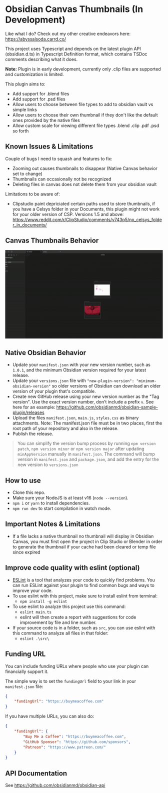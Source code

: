 # Obsidian Canvas Thumbnails (In Development)

Like what I do? Check out my other creative endeavors here: https://abyssalsoda.carrd.co/

This project uses Typescript and depends on the latest plugin API (obsidian.d.ts) in Typescript Definition format, which contains TSDoc comments describing what it does.

**Note:** Plugin is in early development, currently only .clip files are supported and customization is limited.

This plugin aims to:
- Add support for .blend files
- Add support for .psd files
- Allow users to choose between file types to add to obsidian vault vs simple links
- Allow users to choose their own thumbnail if they don't like the default ones provided by the native files
- Allow custom scale for viewing different file types .blend .clip .pdf .psd so forth

## Known Issues & Limitations

Couple of bugs I need to squash and features to fix:

- Zooming out causes thumbnails to disappear (Native Canvas behavior set to change)
- Thumbnails can occasionally not be recognized
- Deleting files in canvas does not delete them from your obsidian vault

Limitations to be aware of:

- Clipstudio paint depriciated certain paths used to store thumbnails, if you have a Celsys folder in your Documents, this plugin might not work for your older version of CSP. Versions 1.5 and above: https://www.reddit.com/r/ClipStudio/comments/v743p5/no_celsys_folder_in_documents/

## Canvas Thumbnails Behavior

![](https://github.com/AbyssalSoda/Canvas-File-Thumbnails/blob/6a1d3623356bdf432b798c1151a1e860d42c0782/2024-04-0500-13-59-ezgif.com-video-to-gif-converter.gif)

## Native Obsidian Behavior

- Update your `manifest.json` with your new version number, such as `1.0.1`, and the minimum Obsidian version required for your latest release.
- Update your `versions.json` file with `"new-plugin-version": "minimum-obsidian-version"` so older versions of Obsidian can download an older version of your plugin that's compatible.
- Create new GitHub release using your new version number as the "Tag version". Use the exact version number, don't include a prefix `v`. See here for an example: https://github.com/obsidianmd/obsidian-sample-plugin/releases
- Upload the files `manifest.json`, `main.js`, `styles.css` as binary attachments. Note: The manifest.json file must be in two places, first the root path of your repository and also in the release.
- Publish the release.

> You can simplify the version bump process by running `npm version patch`, `npm version minor` or `npm version major` after updating `minAppVersion` manually in `manifest.json`.
> The command will bump version in `manifest.json` and `package.json`, and add the entry for the new version to `versions.json`


## How to use

- Clone this repo.
- Make sure your NodeJS is at least v16 (`node --version`).
- `npm i` or `yarn` to install dependencies.
- `npm run dev` to start compilation in watch mode.

## Important Notes & Limitations

- If a file lacks a native thumbnail no thumbnail will display in Obsidian Canvas, you must first open the project in Clip Studio or Blender in order to generate the thumbnail if your cache had been cleared or temp file since expired

## Improve code quality with eslint (optional)
- [ESLint](https://eslint.org/) is a tool that analyzes your code to quickly find problems. You can run ESLint against your plugin to find common bugs and ways to improve your code. 
- To use eslint with this project, make sure to install eslint from terminal:
  - `npm install -g eslint`
- To use eslint to analyze this project use this command:
  - `eslint main.ts`
  - eslint will then create a report with suggestions for code improvement by file and line number.
- If your source code is in a folder, such as `src`, you can use eslint with this command to analyze all files in that folder:
  - `eslint .\src\`

## Funding URL

You can include funding URLs where people who use your plugin can financially support it.

The simple way is to set the `fundingUrl` field to your link in your `manifest.json` file:

```json
{
    "fundingUrl": "https://buymeacoffee.com"
}
```

If you have multiple URLs, you can also do:

```json
{
    "fundingUrl": {
        "Buy Me a Coffee": "https://buymeacoffee.com",
        "GitHub Sponsor": "https://github.com/sponsors",
        "Patreon": "https://www.patreon.com/"
    }
}
```

## API Documentation

See https://github.com/obsidianmd/obsidian-api
